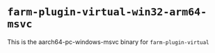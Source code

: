 # `farm-plugin-virtual-win32-arm64-msvc`

This is the aarch64-pc-windows-msvc binary for `farm-plugin-virtual`
